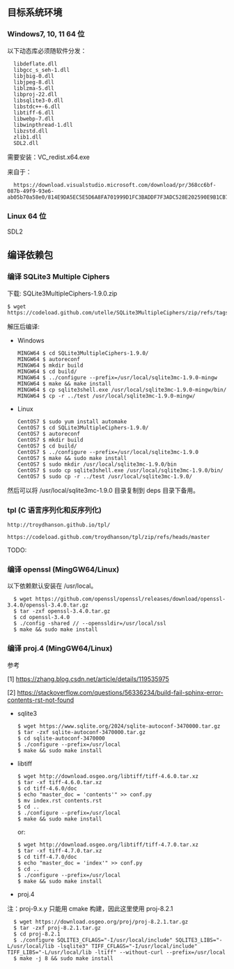 ## 目标系统环境

### Windows7, 10, 11 64 位

以下动态库必须随软件分发：

      libdeflate.dll
      libgcc_s_seh-1.dll
      libjbig-0.dll
      libjpeg-8.dll
      liblzma-5.dll
      libproj-22.dll
      libsqlite3-0.dll
      libstdc++-6.dll
      libtiff-6.dll
      libwebp-7.dll
      libwinpthread-1.dll
      libzstd.dll
      zlib1.dll
      SDL2.dll

需要安装：VC_redist.x64.exe

  来自于：
      
      https://download.visualstudio.microsoft.com/download/pr/368cc6bf-087b-49f9-93e6-ab05b70a58e0/814E9DA5EC5E5D6A8FA701999D1FC3BADDF7F3ADC528E202590E9B1CB73E4A11/VC_redist.x64.exe

### Linux 64 位

SDL2


## 编译依赖包

### 编译 SQLite3 Multiple Ciphers

下载: SQLite3MultipleCiphers-1.9.0.zip

    $ wget https://codeload.github.com/utelle/SQLite3MultipleCiphers/zip/refs/tags/v1.9.0

解压后编译:

  - Windows

        MINGW64 $ cd SQLite3MultipleCiphers-1.9.0/
        MINGW64 $ autoreconf
        MINGW64 $ mkdir build
        MINGW64 $ cd build/
        MINGW64 $ ../configure --prefix=/usr/local/sqlite3mc-1.9.0-mingw
        MINGW64 $ make && make install
        MINGW64 $ cp sqlite3shell.exe /usr/local/sqlite3mc-1.9.0-mingw/bin/
        MINGW64 $ cp -r ../test /usr/local/sqlite3mc-1.9.0-mingw/

  - Linux

        CentOS7 $ sudo yum install automake
        CentOS7 $ cd SQLite3MultipleCiphers-1.9.0/
        CentOS7 $ autoreconf
        CentOS7 $ mkdir build
        CentOS7 $ cd build/
        CentOS7 $ ../configure --prefix=/usr/local/sqlite3mc-1.9.0
        CentOS7 $ make && sudo make install
        CentOS7 $ sudo mkdir /usr/local/sqlite3mc-1.9.0/bin
        CentOS7 $ sudo cp sqlite3shell.exe /usr/local/sqlite3mc-1.9.0/bin/
        CentOS7 $ sudo cp -r ../test /usr/local/sqlite3mc-1.9.0/


然后可以将 /usr/local/sqlite3mc-1.9.0 目录复制到 deps 目录下备用。

### tpl (C 语言序列化和反序列化)

    http://troydhanson.github.io/tpl/

    https://codeload.github.com/troydhanson/tpl/zip/refs/heads/master

  TODO:


### 编译 openssl (MingGW64/Linux)

以下依赖默认安装在 /usr/local。

      $ wget https://github.com/openssl/openssl/releases/download/openssl-3.4.0/openssl-3.4.0.tar.gz
      $ tar -zxf openssl-3.4.0.tar.gz
      $ cd openssl-3.4.0
      $ ./config -shared // --openssldir=/usr/local/ssl
      $ make && sudo make install

### 编译 proj.4 (MingGW64/Linux)

  参考

  [1] https://zhang.blog.csdn.net/article/details/119535975
  
  [2] https://stackoverflow.com/questions/56336234/build-fail-sphinx-error-contents-rst-not-found

- sqlite3

      $ wget https://www.sqlite.org/2024/sqlite-autoconf-3470000.tar.gz		
      $ tar -zxf sqlite-autoconf-3470000.tar.gz
      $ cd sqlite-autoconf-3470000
      $ ./configure --prefix=/usr/local
      $ make && sudo make install

- libtiff

      $ wget http://download.osgeo.org/libtiff/tiff-4.6.0.tar.xz
      $ tar -xf tiff-4.6.0.tar.xz
      $ cd tiff-4.6.0/doc
      $ echo "master_doc = 'contents'" >> conf.py
      $ mv index.rst contents.rst
      $ cd ..
      $ ./configure --prefix=/usr/local
      $ make && sudo make install

    or:

      $ wget http://download.osgeo.org/libtiff/tiff-4.7.0.tar.xz
      $ tar -xf tiff-4.7.0.tar.xz
      $ cd tiff-4.7.0/doc
      $ echo "master_doc = 'index'" >> conf.py
      $ cd ..
      $ ./configure --prefix=/usr/local
      $ make && sudo make install

- proj.4

注：proj-9.x.y 只能用 cmake 构建，因此这里使用 proj-8.2.1

      $ wget https://download.osgeo.org/proj/proj-8.2.1.tar.gz
      $ tar -zxf proj-8.2.1.tar.gz
      $ cd proj-8.2.1
      $ ./configure SQLITE3_CFLAGS="-I/usr/local/include" SQLITE3_LIBS="-L/usr/local/lib -lsqlite3" TIFF_CFLAGS="-I/usr/local/include" TIFF_LIBS="-L/usr/local/lib -ltiff" --without-curl --prefix=/usr/local
      $ make -j 8 && sudo make install
